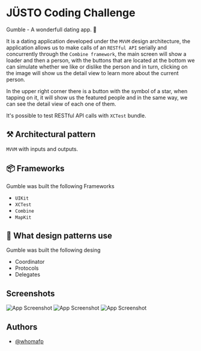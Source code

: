 
# JÜSTO Coding Challenge
Gumble - A wonderfull dating app. 🩷


It is a dating application developed under the `MVVM` design architecture, the application allows us to make calls of an `RESTful API` serially and concurrently through the `Combine framework`, the main screen will show a loader and then a person, with the buttons that are located at the bottom we can simulate whether we like or dislike the person and in turn, clicking on the image will show us the detail view to learn more about the current person.

In the upper right corner there is a button with the symbol of a star, when tapping on it, it will show us the featured people and in the same way, we can see the detail view of each one of them. 

It's possible to test RESTful API calls with `XCTest` bundle.

## ⚒️ Architectural pattern 
`MVVM` with inputs and outputs.


## 📦 Frameworks

Gumble was built the following Frameworks
- `UIKit`
- `XCTest`
- `Combine` 
- `MapKit`


## 📱 What design patterns use 

Gumble was built the following desing
- Coordinator
- Protocols
- Delegates




## Screenshots

![App Screenshot](https://github.com/whomafp/Justo-Coding-Challenge/blob/main/Justo-Coding-Challenge/Screenshots/main.png)
![App Screenshot](https://github.com/whomafp/Justo-Coding-Challenge/blob/main/Justo-Coding-Challenge/Screenshots/featured.png)
![App Screenshot](https://github.com/whomafp/Justo-Coding-Challenge/blob/main/Justo-Coding-Challenge/Screenshots/preview.png)


## Authors

- [@whomafp](https://www.github.com/whomafp)

